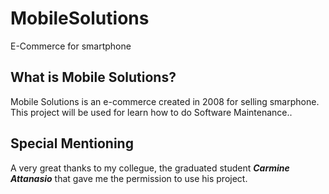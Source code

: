 # MobileSolutions
E-Commerce for smartphone

## What is Mobile Solutions?

Mobile Solutions is an e-commerce created in 2008 for selling smarphone. This project will be used for learn how to do Software Maintenance..

## Special Mentioning

A very great thanks to my collegue, the graduated student ***Carmine Attanasio*** that gave me the permission to use his project.

